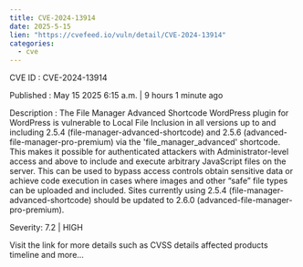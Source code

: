 ```yaml
---
title: CVE-2024-13914
date: 2025-5-15
lien: "https://cvefeed.io/vuln/detail/CVE-2024-13914"
categories:
  - cve
---
```


CVE ID : CVE-2024-13914

Published :  May 15
2025
6:15 a.m. | 9 hours
1 minute ago

Description : The File Manager Advanced Shortcode WordPress plugin for WordPress is vulnerable to Local File Inclusion in all versions up to
and including
2.5.4 (file-manager-advanced-shortcode) and 2.5.6 (advanced-file-manager-pro-premium)
via the 'file_manager_advanced' shortcode. This makes it possible for authenticated attackers
with Administrator-level access and above
to include and execute arbitrary JavaScript files on the server. This can be used to bypass access controls
obtain sensitive data
or achieve code execution in cases where images and other “safe” file types can be uploaded and included. Sites currently using 2.5.4 (file-manager-advanced-shortcode) should be updated to 2.6.0 (advanced-file-manager-pro-premium).

Severity: 7.2 | HIGH

Visit the link for more details
such as CVSS details
affected products
timeline
and more...
